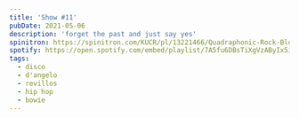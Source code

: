 ```yaml
---
title: 'Show #11'
pubDate: 2021-05-06
description: 'forget the past and just say yes'
spinitron: https://spinitron.com/KUCR/pl/13221466/Quadraphonic-Rock-Block
spotify: https://open.spotify.com/embed/playlist/7A5fu6DBsTiXgVzAByIx5i
tags:
  - disco
  - d'angelo
  - revillos
  - hip hop
  - bowie
---
```

